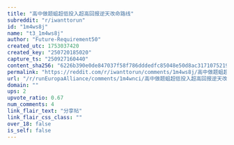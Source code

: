 ```yaml
---
title: "高中做题蛆超低投入超高回报逆天改命路线"
subreddit: "r/iwanttorun"
id: "1m4ws8j"
name: "t3_1m4ws8j"
author: "Future-Requirement50"
created_utc: 1753037420
created_key: "250720185020"
capture_ts: "250927160440"
content_sha256: "6226b390e0de847037f58f786dddedfc85048e50d8ac3171075219673bbf9b4b"
permalink: "https://reddit.com/r/iwanttorun/comments/1m4ws8j/高中做题蛆超低投入超高回报逆天改命路线/"
url: "/r/runEuropaAlliance/comments/1m4wnci/高中做题蛆超低投入超高回报逆天改命路线/"
domain: ""
ups: 2
upvote_ratio: 0.67
num_comments: 4
link_flair_text: "分享帖"
link_flair_css_class: ""
over_18: false
is_self: false
---
```


